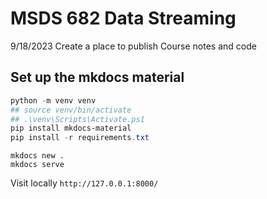 # MSDS 682 Data Streaming

9/18/2023 Create a place to publish Course notes and code


## Set up the mkdocs material

```powershell
python -m venv venv
## source venv/bin/activate
## .\venv\Scripts\Activate.ps1
pip install mkdocs-material
pip install -r requirements.txt
```

```
mkdocs new .
mkdocs serve
```

Visit locally
`http://127.0.0.1:8000/`